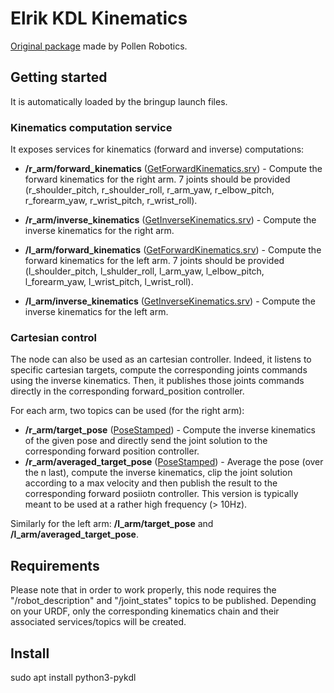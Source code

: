 # Elrik KDL Kinematics

[Original package](https://github.com/pollen-robotics/reachy_2023/tree/develop/reachy_kdl_kinematics) made by Pollen Robotics.

## Getting started

It is automatically loaded by the bringup launch files.

### Kinematics computation service

It exposes services for kinematics (forward and inverse) computations:

* **/r_arm/forward_kinematics** ([GetForwardKinematics.srv](../reachy_msgs/srv/GetForwardKinematics.srv)) - Compute the forward kinematics for the right arm. 7 joints should be provided (r_shoulder_pitch, r_shoulder_roll, r_arm_yaw, r_elbow_pitch, r_forearm_yaw, r_wrist_pitch, r_wrist_roll).
* **/r_arm/inverse_kinematics** ([GetInverseKinematics.srv](../reachy_msgs/srv/GetInverseKinematics.srv)) - Compute the inverse kinematics for the right arm.

* **/l_arm/forward_kinematics** ([GetForwardKinematics.srv](../reachy_msgs/srv/GetForwardKinematics.srv)) - Compute the forward kinematics for the left arm. 7 joints should be provided (l_shoulder_pitch, l_shulder_roll, l_arm_yaw, l_elbow_pitch, l_forearm_yaw, l_wrist_pitch, l_wrist_roll).
* **/l_arm/inverse_kinematics** ([GetInverseKinematics.srv](../reachy_msgs/srv/GetInverseKinematics.srv)) - Compute the inverse kinematics for the left arm.

### Cartesian control

The node can also be used as an cartesian controller. Indeed, it listens to specific cartesian targets, compute the corresponding joints commands using the inverse kinematics. Then, it publishes those joints commands directly in the corresponding forward_position controller.

For each arm, two topics can be used (for the right arm):

* **/r_arm/target_pose** ([PoseStamped](http://docs.ros.org/en/noetic/api/geometry_msgs/html/msg/PoseStamped.html)) - Compute the inverse kinematics of the given pose and directly send the joint solution to the corresponding forward position controller.
* **/r_arm/averaged_target_pose** ([PoseStamped](http://docs.ros.org/en/noetic/api/geometry_msgs/html/msg/PoseStamped.html)) - Average the pose (over the n last), compute the inverse kinematics, clip the joint solution according to a max velocity and then publish the result to the corresponding forward posiiotn controller. This version is typically meant to be used at a rather high frequency (> 10Hz).

Similarly for the left arm: **/l_arm/target_pose** and **/l_arm/averaged_target_pose**.

## Requirements

Please note that in order to work properly, this node requires the "/robot_description" and "/joint_states" topics to be published. Depending on your URDF, only the corresponding kinematics chain and their associated services/topics will be created.

## Install

sudo apt install python3-pykdl